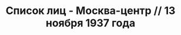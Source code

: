 ---
title: Список лиц - Москва-центр // 13 ноября 1937 года
description: РГАСПИ, ф.17, оп.171, дело 412, лист 185
images:
- /disk/pictures/v04/17-171-412-185.jpg
- /disk/pictures/v04/17-171-412-186.jpg
---